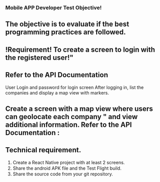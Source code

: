 ### Mobile APP Developer Test  Objective!
## The objective is to evaluate if the best programming practices are followed.

## !Requirement! To create a screen to login with the registered user!" 

## Refer to the API Documentation 
 User Login and password for login screen 
After logging in, list the companies and display a map view with markers.
 
## Create a screen with a map view where users can geolocate each company " and view additional information. Refer to the API Documentation : 
 
## Technical requirement.    
 1. Create a React Native project with at least 2 screens.    
 2. Share the android APK ﬁle and the Test Flight build.   
 3. Share the source code from your git repository.